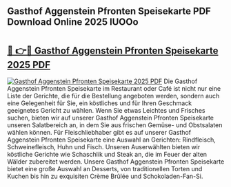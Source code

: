 ## Gasthof Aggenstein Pfronten Speisekarte PDF Download Online 2025 lUOOo

# <h2><a href="http://gccg0m.nevu.top/?p=Gasthof+Aggenstein+Pfronten+Speisekarte">🔗 👉🔴 Gasthof Aggenstein Pfronten Speisekarte 2025 PDF</a></h2>

[![Gasthof Aggenstein Pfronten Speisekarte 2025 PDF](https://i.imgur.com/dBaPXMq.png)](http://gccg0m.nevu.top/?p=Gasthof+Aggenstein+Pfronten+Speisekarte)
Die Gasthof Aggenstein Pfronten Speisekarte im Restaurant oder Café ist nicht nur eine Liste der Gerichte, die für die Bestellung angeboten werden, sondern auch eine Gelegenheit für Sie, ein köstliches und für Ihren Geschmack geeignetes Gericht zu wählen. Wenn Sie etwas Leichtes und Frisches suchen, bieten wir auf unserer Gasthof Aggenstein Pfronten Speisekarte unseren Salatbereich an, in dem Sie aus frischen Gemüse- und Obstsalaten wählen können. Für Fleischliebhaber gibt es auf unserer Gasthof Aggenstein Pfronten Speisekarte eine Auswahl an Gerichten: Rindfleisch, Schweinefleisch, Huhn und Fisch. Unseren Auserwählten bieten wir köstliche Gerichte wie Schaschlik und Steak an, die im Feuer der alten Wälder zubereitet werden. Unsere Gasthof Aggenstein Pfronten Speisekarte bietet eine große Auswahl an Desserts, von traditionellen Torten und Kuchen bis hin zu exquisiten Crème Brûlée und Schokoladen-Fan-Si.
